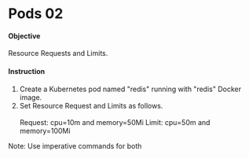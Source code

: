 # Pods 02

#### Objective 

Resource Requests and Limits. 

#### Instruction

1. Create a Kubernetes pod named "redis" running with "redis" Docker image.
2. Set Resource Request and Limits as follows.
   <br></br>
   Request: cpu=10m and memory=50Mi
   Limit: cpu=50m and memory=100Mi
 
Note: Use imperative commands for both